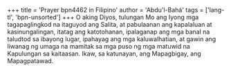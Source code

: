 +++
title = 'Prayer bpn4462 in Filipino'
author = 'Abdu'l-Bahá'
tags = ['lang-tl', 'bpn-unsorted']
+++
O aking Diyos, tulungan Mo ang Iyong mga tagapaglingkod na itaguyod ang Salita, at pabulaanan ang kapalaluan at kasinungalingan, itatag ang katotohanan, ipalaganap ang mga banal na taludtod sa ibayong lugar, ipahayag ang mga kaluwalhatian, at gawin ang liwanag ng umaga na mamitak sa mga puso ng mga matuwid na Kapulungan sa kaitaasan.
Ikaw, sa katunayan, ang Mapagbigay, ang Mapagpatawad.
